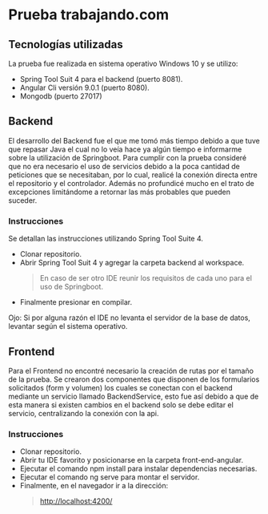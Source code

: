 # Prueba trabajando.com
## Tecnologías utilizadas
La prueba fue realizada en sistema operativo Windows 10 y se utilizo:
 - Spring Tool Suit 4 para el backend (puerto 8081).
 - Angular Cli versión 9.0.1 (puerto 8080).
 - Mongodb (puerto 27017)

## Backend
El desarrollo del Backend fue el que me tomó más tiempo debido a que tuve que repasar Java el cual no lo veía hace ya algún tiempo e informarme sobre la utilización de Springboot. Para cumplir con la prueba consideré que no era necesario el uso de servicios debido a la poca cantidad de peticiones que se necesitaban, por lo cual, realicé la conexión directa entre el repositorio y el controlador. Además no profundicé mucho en el trato de excepciones limitándome a retornar las más probables que pueden suceder. 
### Instrucciones
Se detallan las instrucciones utilizando Spring Tool Suite 4.
- Clonar repositorio.
- Abrir Spring Tool Suit 4 y agregar la carpeta backend al workspace.
	> En caso de ser otro IDE reunir los requisitos de cada uno para el uso de Springboot.
- Finalmente presionar en compilar.

Ojo: Si por alguna razón el IDE no levanta el servidor de la base de datos, levantar según el sistema operativo.
## Frontend
Para el Frontend no encontré necesario la creación de rutas por el tamaño de la prueba. Se crearon dos componentes que disponen de los formularios solicitados (form y volumen) los cuales se conectan con el backend mediante un servicio llamado BackendService, esto fue así debido a que de esta manera si existen cambios en el backend solo se debe editar el servicio, centralizando la conexión con la api.


### Instrucciones


- Clonar repositorio.
- Abrir tu IDE favorito y posicionarse en la carpeta front-end-angular.
- Ejecutar el comando npm install para instalar dependencias necesarias.
- Ejecutar el comando ng serve para montar el servidor.
- Finalmente, en el navegador ir a la dirección:
	> [http://localhost:4200/](http://localhost:4200/)




